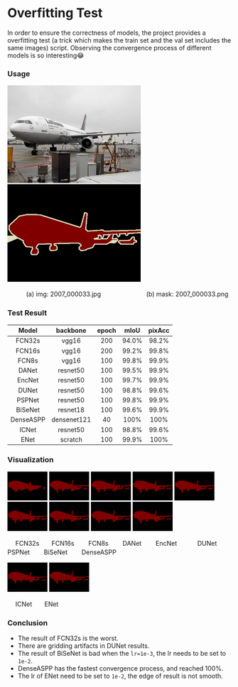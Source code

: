 # Overfitting Test

In order to ensure the correctness of models, the project provides a overfitting test (a trick which makes the train set and the val set includes the same images) script.
Observing the convergence process of different models is so interesting:joy:

### Usage

<img src='./test_img.jpg' width = '300' height = '220' /> <img src = './test_mask.png' width = '300' height = '220' />

　　　(a) img: 2007_000033.jpg  　　　　　　　(b) mask: 2007_000033.png

### Test Result
| Model  | backbone | epoch | mIoU  | pixAcc |
| :-----: | :----: | :-----: | :-----: | :------: |
| FCN32s | vgg16 | 200 | 94.0% | 98.2% |
| FCN16s | vgg16 | 200 | 99.2% | 99.8% |
| FCN8s | vgg16 | 100 | 99.8% | 99.9% |
| DANet | resnet50 | 100 | 99.5% | 99.9% |
| EncNet | resnet50 | 100 | 99.7% | 99.9% |
| DUNet | resnet50 | 100 | 98.8% | 99.6% |
| PSPNet | resnet50 | 100 | 99.8% | 99.9% |
| BiSeNet | resnet18 | 100 | 99.6% | 99.9% |
| DenseASPP | densenet121 | 40 | 100% | 100% |
| ICNet | resnet50 | 100 | 98.8% | 99.6% |
| ENet | scratch | 100 | 99.9% | 100% |

### Visualization
<img src='./runs/fcn32s_epoch_300.png' width = '90' height = '65.7' /> <img src = './runs/fcn16s_epoch_200.png' width = '90' height = '65.7' />
<img src = './runs/fcn8s_epoch_100.png' width = '90' height = '65.7' /> <img src = './runs/danet_epoch_100.png' width = '90' height = '65.7' /> 
<img src = './runs/encnet_epoch_100.png' width = '90' height = '65.7' /> <img src = './runs/dunet_epoch_100.png' width = '90' height = '65.7' /> 
<img src = './runs/psp_epoch_100.png' width = '90' height = '65.7' /> <img src = './runs/bisenet_epoch_100.png' width = '90' height = '65.7' /> 
<img src = './runs/bisenet_epoch_100.png' width = '90' height = '65.7' />

　 FCN32s　　FCN16s　　 FCN8s　　 DANet　　  EncNet　　 　DUNet　　 PSPNet　　 BiSeNet　　 DenseASPP

<img src = './runs/icnet_epoch_100.png' width = '90' height = '65.7' /> <img src = './runs/enet_epoch_100.png' width = '90' height = '65.7' />

　 ICNet　　ENet

### Conclusion
- The result of FCN32s is the worst.
- There are gridding artifacts in DUNet results.
- The result of BiSeNet is bad when the `lr=1e-3`, the lr needs to be set to `1e-2`.
- DenseASPP has the fastest convergence process, and reached 100%.
- The lr of ENet need to be set to `1e-2`, the edge of result is not smooth.